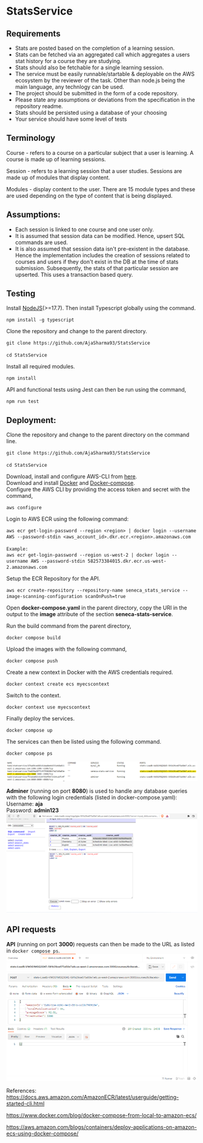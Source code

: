 # StatsService

## Requirements

- Stats are posted based on the completion of a learning session.
- Stats can be fetched via an aggregated call which aggregates a users stat history for a course they are studying.
- Stats should also be fetchable for a single learning session.
- The service must be easily runnable/startable & deployable on the
  AWS ecosystem by the reviewer of the task. Other than node.js being the main language, any technlogy can be
  used.
- The project should be submitted in the form of a code repository.
- Please state any assumptions or deviations from the specification in the repository readme.
- Stats should be persisted using a database of your choosing
- Your service should have some level of tests

## Terminology

Course - refers to a course on a particular subject that a user is learning. A course is made up of learning sessions.

Session - refers to a learning session that a user studies. Sessions are made up of modules that display content.

Modules - display content to the user. There are 15 module types and these are
used depending on the type of content that is being displayed.

## Assumptions:
* Each session is linked to one course and one user only.
* It is assumed that session data can be modified. Hence, upsert SQL commands are used.
* It is also assumed that session data isn't pre-existent in the database. Hence the implementation includes the creation of sessions related to courses and users if they don't exist in the DB at the time of stats submission. Subsequently, the stats of that particular session are upserted. This uses a transaction based query. 

## Testing

Install [NodeJS](https://nodejs.org/en/download/current/)(>=17.7). Then install Typescript globally using the command.
```
npm install -g typescript
```

Clone the repository and change to the parent directory.
```
git clone https://github.com/AjaSharma93/StatsService 

cd StatsService
```
Install all required modules.
```
npm install
```
API and functional tests using Jest can then be run using the command,
```
npm run test
``` 

## Deployment:
Clone the repository and change to the parent directory on the command line.
```
git clone https://github.com/AjaSharma93/StatsService 

cd StatsService
```
Download, install and configure AWS-CLI from [here](https://aws.amazon.com/cli/).  
Download and install [Docker](https://www.docker.com/products/docker-desktop/) and [Docker-compose](https://docs.docker.com/compose/install/).  
Configure the AWS CLI by providing the access token and secret with the command,
```
aws configure
```
Login to AWS ECR using the following command:
```
aws ecr get-login-password --region <region> | docker login --username AWS --password-stdin <aws_account_id>.dkr.ecr.<region>.amazonaws.com

Example:
aws ecr get-login-password --region us-west-2 | docker login --username AWS --password-stdin 582573384015.dkr.ecr.us-west-2.amazonaws.com
```
Setup the ECR Repository for the API.
```
aws ecr create-repository --repository-name seneca_stats_service --image-scanning-configuration scanOnPush=true 
```
Open **docker-compose.yaml** in the parent directory, copy the URI in the output to the **image** attribute of the section **seneca-stats-service**.  

Run the build command from the parent directory,
```
docker compose build
```
Upload the images with the following command,
```
docker compose push
```
Create a new context in Docker with the AWS credentials required.
```
docker context create ecs myecscontext
```
Switch to the context.
```
docker context use myecscontext
```
Finally deploy the services.
```
docker compose up
``` 
The services can then be listed using the following command.
```
docker compose ps
```
![plot](./documentation/container_ps.png)   

**Adminer** (running on port **8080**) is used to handle any database queries with the following login credentials (listed in docker-compose.yaml):  
Username: **aja**  
Password: **admin123**
![plot](./documentation/course_table_db.png) 

## API requests
**API** (running on port **3000**) requests can then be made to the URL as listed in `docker compose ps`. 
![plot](./documentation/postman_req.png) 

References:  
https://docs.aws.amazon.com/AmazonECR/latest/userguide/getting-started-cli.html  

https://www.docker.com/blog/docker-compose-from-local-to-amazon-ecs/  

https://aws.amazon.com/blogs/containers/deploy-applications-on-amazon-ecs-using-docker-compose/
